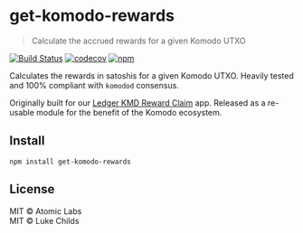 # get-komodo-rewards

> Calculate the accrued rewards for a given Komodo UTXO

[![Build Status](https://travis-ci.com/atomiclabs/get-komodo-rewards.svg?branch=master)](https://travis-ci.com/atomiclabs/get-komodo-rewards)
[![codecov](https://codecov.io/gh/atomiclabs/get-komodo-rewards/branch/master/graph/badge.svg)](https://codecov.io/gh/atomiclabs/get-komodo-rewards)
[![npm](https://img.shields.io/npm/v/get-komodo-rewards.svg)](https://www.npmjs.com/package/get-komodo-rewards)

Calculates the rewards in satoshis for a given Komodo UTXO. Heavily tested and 100% compliant with `komodod` consensus.

Originally built for our [Ledger KMD Reward Claim](https://github.com/atomiclabs/ledger-kmd-reward-claim) app. Released as a re-usable module for the benefit of the Komodo ecosystem.

## Install

```shell
npm install get-komodo-rewards
```

## License

MIT © Atomic Labs<br />
MIT © Luke Childs
